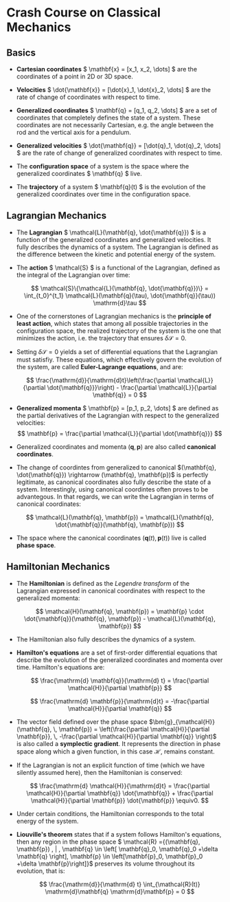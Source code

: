 # Crash Course on Classical Mechanics

## Basics

- **Cartesian coordinates** $ \mathbf{x} = [x_1, x_2, \dots] $ are the coordinates of a point in 2D or 3D space.

- **Velocities** $ \dot{\mathbf{x}} = [\dot{x}_1, \dot{x}_2, \dots] $ are the rate of change of coordinates with respect to time.

- **Generalized coordinates** $ \mathbf{q} = [q_1, q_2, \dots] $ are a set of coordinates that completely defines the state of a system. These coordinates are not necessarily Cartesian, e.g. the angle between the rod and the vertical axis for a pendulum.

- **Generalized velocities** $ \dot{\mathbf{q}} = [\dot{q}_1, \dot{q}_2, \dots] $ are the rate of change of generalized coordinates with respect to time.

- The **configuration space** of a system is the space where the generalized coordinates $ \mathbf{q} $ live.

- The **trajectory** of a system $ \mathbf{q}(t) $ is the evolution of the generalized coordinates over time in the configuration space.

## Lagrangian Mechanics

- The **Lagrangian** $ \mathcal{L}(\mathbf{q}, \dot{\mathbf{q}}) $ is a function of the generalized coordinates and generalized velocities. It fully describes the dynamics of a system. The Lagrangian is defined as the difference between the kinetic and potential energy of the system.

- The **action** $ \mathcal{S} $ is a functional of the Lagrangian, defined as the integral of the Lagrangian over time:

    $$
    \mathcal{S}\{\mathcal{L}(\mathbf{q}, \dot{\mathbf{q}})\} = \int_{t_0}^{t_1} \mathcal{L}(\mathbf{q}(\tau), \dot{\mathbf{q}}(\tau)) \mathrm{d}\tau
    $$

- One of the cornerstones of Lagrangian mechanics is the **principle of least action**, which states that among all possible trajectories in the configuration space, the realized trajectory of the system is the one that minimizes the action, i.e. the trajectory that ensures $\delta \mathcal{S}=0$.

- Setting $\delta \mathcal{S}=0$ yields a set of differential equations that the Lagrangian must satisfiy. These equations, which effectively govern the evolution of the system, are called **Euler-Lagrange equations**, and are:

    $$
    \frac{\mathrm{d}}{\mathrm{d}t}\left(\frac{\partial \mathcal{L}}{\partial \dot{\mathbf{q}}}\right) - \frac{\partial \mathcal{L}}{\partial \mathbf{q}} = 0
    $$

- **Generalized momenta** $ \mathbf{p} = [p_1, p_2, \dots] $ are defined as the partial derivatives of the Lagrangian with respect to the generalized velocities: 
    $$
    \mathbf{p} = \frac{\partial \mathcal{L}}{\partial \dot{\mathbf{q}}}
    $$

- Generalized coordinates and momenta $(\mathbf{q}, \mathbf{p})$ are also called **canonical coordinates**. 

- The change of coordintes from generalized to canonical  $(\mathbf{q}, \dot{\mathbf{q}}) \rightarrow (\mathbf{q}, \mathbf{p})$ is perfectly legitimate, as canonical coordinates also fully describe the state of a system. Interestingly, using canonical coordintes often proves to be advantegous. In that regards, we can write the Lagrangian in terms of canonical coordinates:

    $$ 
    \mathcal{L}(\mathbf{q}, \mathbf{p}) = \mathcal{L}(\mathbf{q}, \dot{\mathbf{q}}(\mathbf{q}, \mathbf{p}))
    $$

- The space where the canonical coordinates $(\mathbf{q}(t), \mathbf{p}(t))$ live is called **phase space**.

## Hamiltonian Mechanics

- The **Hamiltonian** is defined as the _Legendre transform_ of the Lagrangian expressed in canonical coordinates with respect to the generalized momenta:
  
    $$
    \mathcal{H}(\mathbf{q}, \mathbf{p}) = \mathbf{p} \cdot \dot{\mathbf{q}}(\mathbf{q}, \mathbf{p}) - \mathcal{L}(\mathbf{q}, \mathbf{p})
    $$

- The Hamiltonian also fully describes the dynamics of a system.

- **Hamilton's equations** are a set of first-order differential equations that describe the evolution of the generalized coordinates and momenta over time. Hamilton's equations are:

    $$
    \frac{\mathrm{d} \mathbf{q}}{\mathrm{d} t} = \frac{\partial \mathcal{H}}{\partial \mathbf{p}}
    $$
    
    $$
    \frac{\mathrm{d} \mathbf{p}}{\mathrm{d}t} = -\frac{\partial \mathcal{H}}{\partial \mathbf{q}}
    $$

- The vector field defined over the phase space $\bm{g}_{\mathcal{H}}(\mathbf{q}, \, \mathbf{p}) = \left(\frac{\partial \mathcal{H}}{\partial \mathbf{p}}, \, -\frac{\partial \mathcal{H}}{\partial \mathbf{q}} \right)$ is also called a **symplectic gradient**. It represents the direction in  phase space along which a given function, in this case $\mathcal{H}$, remains constant. 

- If the Lagrangian is not an explicit function of time (which we have silently assumed here), then the Hamiltonian is conserved:

    $$
    \frac{\mathrm{d} \mathcal{H}}{\mathrm{d}t} = \frac{\partial \mathcal{H}}{\partial \mathbf{q}} \dot{\mathbf{q}} + \frac{\partial \mathcal{H}}{\partial \mathbf{p}} \dot{\mathbf{p}} \equiv0.
    $$

- Under certain conditions, the Hamiltonian corresponds to the total energy of the system.

- **Liouville's theorem** states that if a system follows Hamilton's equations, then any region in the phase space $ \mathcal{R} =\{(\mathbf{q}, \mathbf{p}) \, | \, \mathbf{q} \in \left[ \mathbf{q}_0, \mathbf{q}_0 +\delta \mathbf{q} \right], \mathbf{p} \in \left[\mathbf{p}_0, \mathbf{p}_0 +\delta \mathbf{p}\right]\}$ preserves its volume throughout its evolution, that is:

    $$
    \frac{\mathrm{d}}{\mathrm{d} t} \int_{\mathcal{R}(t)} \mathrm{d}\mathbf{q} \mathrm{d}\mathbf{p} = 0
    $$